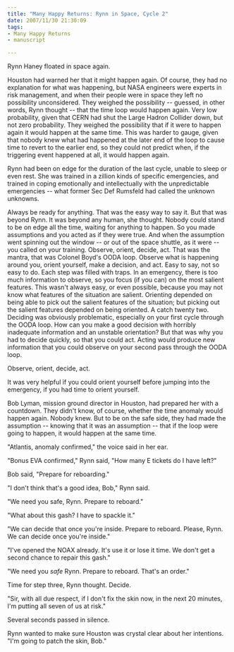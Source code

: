 ```yaml
--- 
title: "Many Happy Returns: Rynn in Space, Cycle 2"
date: 2007/11/30 21:30:09
tags: 
- Many Happy Returns
- manuscript

---
```


Rynn Haney floated in space again.

Houston had warned her that it might happen again.  Of course, they had no explanation for what was happening, but NASA engineers were experts in risk management, and when their people were in space they left no possibility unconsidered.  They weighed the possibility -- guessed, in other words, Rynn thought -- that the time loop would happen again.  Very low probability, given that CERN had shut the Large Hadron Collider down, but not zero probability.  They weighed the possibility that if it were to happen again it would happen at the same time.  This was harder to gauge, given that nobody knew what had happened at the later end of the loop to cause time to revert to the earlier end, so they could not predict when, if the triggering event happened at all, it would happen again.

Rynn had been on edge for the duration of the last cycle, unable to sleep or even rest.  She was trained in a zillion kinds of specific emergencies, and trained in coping emotionally and intellectually with the unpredictable emergencies -- what former Sec Def Rumsfeld had called the unknown unknowns.

Always be ready for anything.  That was the easy way to say it.  But that was beyond Rynn.  It was beyond any human, she thought.  Nobody could stand to be on edge all the time, waiting for anything to happen.  So you made assumptions and you acted as if they were true.  And when the assumption went spinning out the window -- or out of the space shuttle, as it were -- you called on your training.  Observe, orient, decide, act.  That was the mantra, that was Colonel Boyd's OODA loop.  Observe what is happening around you, orient yourself, make a decision, and act.  Easy to say, not so easy to do.  Each step was filled with traps.  In an emergency, there is too much information to observe, so you focus (if you can) on the most salient features.  This wasn't always easy, or even possible, because you may not know what features of the situation are salient.  Orienting depended on being able to pick out the salient features of the situation; but picking out the salient features depended on being oriented.  A catch twenty two.  Deciding was obviously problematic, especially on your first cycle through the OODA loop.  How can you make a good decision with horribly inadequate information and an unstable orientation?  But that was why you had to decide quickly, so that you could act.  Acting would produce new information that you could observe on your second pass through the OODA loop.

Observe, orient, decide, act.

It was very helpful if you could orient yourself before jumping into the emergency, if you had time to orient yourself.

Bob Lyman, mission ground director in Houston, had prepared her with a countdown.  They didn't know, of course, whether the time anomaly would happen again.  Nobody knew.  But to be on the safe side, they had made the assumption -- knowing that it was an assumption -- that if the loop were going to happen, it would happen at the same time.

"Atlantis, anomaly confirmed," the voice said in her ear.

"Bonus EVA confirmed," Rynn said, "How many E tickets do I have left?"

Bob said, "Prepare for reboarding."

"I don't think that's a good idea, Bob," Rynn said.

"We need you safe, Rynn.  Prepare to reboard."

"What about this gash?  I have to spackle it."

"We can decide that once you're inside.  Prepare to reboard.  Please, Rynn.  We can decide once you're inside."

"I've opened the NOAX already.  It's use it or lose it time.  We don't get a second chance to repair this gash."

"We need you <em>safe</em> Rynn.  Prepare to reboard.  That's an order."

Time for step three, Rynn thought.  Decide.

"Sir, with all due respect, if I don't fix the skin now, in the next 20 minutes, I'm putting all seven of us at risk."

Several seconds passed in silence.

Rynn wanted to make sure Houston was crystal clear about her intentions.  "I'm going to patch the skin, Bob."
